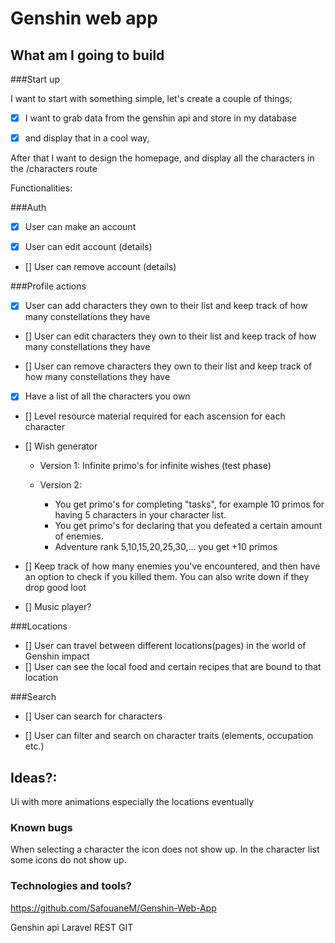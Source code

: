 # Genshin web app

## What am I going to build

###Start up

I want to start with something simple, let's create a couple of things;

- [X] I want to grab data from the genshin api and store in my database

- [X] and display that in a cool way,


After that I want to design the homepage, and display all the characters in the /characters route

Functionalities:

###Auth
- [X] User can make an account

- [x] User can edit account (details)

- [] User can remove account (details)

###Profile actions
- [x] User can add characters they own to their list  and keep track of how many constellations they have

- [] User can edit characters they own to their list  and keep track of how many constellations they have

- [] User can remove characters they own to their list  and keep track of how many constellations they have

- [X] Have a list of all the characters you own 

- [] Level resource material required for each ascension for each character

- [] Wish generator
  - Version 1: Infinite primo's for infinite wishes (test phase)
  - Version 2:

    - You get primo's for completing "tasks", for example 10 primos for having 5 characters in your character list.
    - You get primo's for declaring that you defeated a certain amount of enemies.
    - Adventure rank 5,10,15,20,25,30,... you get +10 primos

- [] Keep track of how many enemies you've encountered, and then have an option to check if you killed them. You can also write down if they drop good loot

- [] Music player?

###Locations

- [] User can travel between different locations(pages) in the world of Genshin impact
- [] User can see the local food and certain recipes that are bound to that location

###Search

- [] User can search for characters

- [] User can filter and search on character traits (elements, occupation etc.)


## Ideas?:
Ui with more animations especially the locations eventually

### Known bugs

When selecting a character the icon does not show up.
In the character list some icons do not show up.

### Technologies and tools?

https://github.com/SafouaneM/Genshin-Web-App

Genshin api
Laravel
REST
GIT


